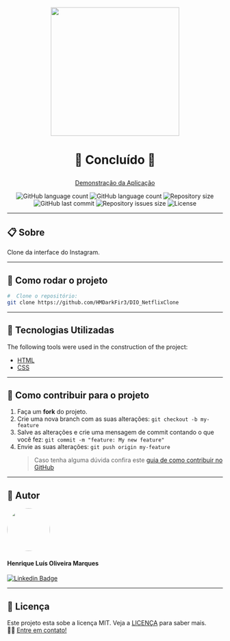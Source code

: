 <h1 align="center"> 
  <img src="https://user-images.githubusercontent.com/65872394/116317781-2ef3ff00-a78a-11eb-934a-ddec8a5e2c35.png" width="300" height="auto" />
</h1>

<h1 align="center">

  🚀 Concluído 🚀
</h1>

<p align="center" >
  <a href="#">Demonstração da Aplicação</a>
</p>

<p align="center" >
  <img alt="GitHub language count" src="https://img.shields.io/github/languages/top/hmdarkfir3/DIO_NetflixClone" />
  
  <img alt="GitHub language count" src="https://img.shields.io/github/languages/count/hmdarkfir3/DIO_NetflixClone" />

  <img alt="Repository size" src="https://img.shields.io/github/repo-size/hmdarkfir3/DIO_NetflixClone">
  
  <img alt="GitHub last commit" src="https://img.shields.io/github/last-commit/hmdarkfir3/DIO_NetflixClone">
  
  <img alt="Repository issues size" src="https://img.shields.io/github/issues/hmdarkfir3/DIO_NetflixClone">
  
  <img alt="License" src="https://img.shields.io/badge/license-MIT-blue.svg" />
</p>
  
---

## 📋 Sobre

Clone da interface do Instagram.

---

## 📂 Como rodar o projeto

```bash
#  Clone o repositório:
git clone https://github.com/HMDarkFir3/DIO_NetflixClone
```

---

## 🚀 Tecnologias Utilizadas

The following tools were used in the construction of the project:

- [HTML](https://developer.mozilla.org/pt-BR/docs/Web/Guide/HTML/HTML5)
- [CSS](https://developer.mozilla.org/pt-BR/docs/Web/CSS)

---

## 💪 Como contribuir para o projeto

1. Faça um **fork** do projeto.
2. Crie uma nova branch com as suas alterações: `git checkout -b my-feature`
3. Salve as alterações e crie uma mensagem de commit contando o que você fez: `git commit -m "feature: My new feature"`
4. Envie as suas alterações: `git push origin my-feature`
   > Caso tenha alguma dúvida confira este [guia de como contribuir no GitHub](https://github.com/firstcontributions/first-contributions)

---

## 🧑 Autor

<img style="border-radius: 50%;" src="https://github.com/HMDarkFir3.png" width="100px;" alt=""/>
<h4>Henrique Luís Oliveira Marques</h4>

[![Linkedin Badge](https://img.shields.io/badge/-Henrique-blue?style=flat-square&logo=Linkedin&logoColor=white&link=https://www.linkedin.com/in/henrique-luís-oliveira-marques-3406361a7/)](https://www.linkedin.com/in/henrique-luís-oliveira-marques-3406361a7/)

---

## 📝 Licença

Este projeto esta sobe a licença MIT. Veja a [LICENÇA](./LICENSE) para saber mais.
<br>
👋🏽 [Entre em contato!](https://www.linkedin.com/in/henrique-luís-oliveira-marques-3406361a7/)
